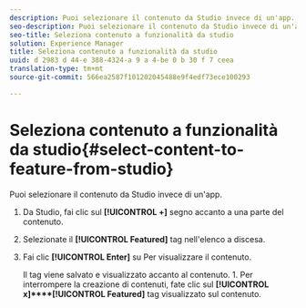```yaml
---
description: Puoi selezionare il contenuto da Studio invece di un'app.
seo-description: Puoi selezionare il contenuto da Studio invece di un'app.
seo-title: Seleziona contenuto a funzionalità da studio
solution: Experience Manager
title: Seleziona contenuto a funzionalità da studio
uuid: d 2983 d 44-e 388-4324-a 9 a 4-be 0 b 30 f 7 ceea
translation-type: tm+mt
source-git-commit: 566ea2587f101202045488e9f4edf73ece100293

---
```



# Seleziona contenuto a funzionalità da studio{#select-content-to-feature-from-studio}

Puoi selezionare il contenuto da Studio invece di un'app.

1. Da Studio, fai clic sul **[!UICONTROL +]** segno accanto a una parte del contenuto.
1. Selezionate il **[!UICONTROL Featured]** tag nell'elenco a discesa.
1. Fai clic **[!UICONTROL Enter]** su Per visualizzare il contenuto.

   Il tag viene salvato e visualizzato accanto al contenuto. 1. Per interrompere la creazione di contenuti, fate clic sul **[!UICONTROL x]****[!UICONTROL Featured]** tag visualizzato sul contenuto.
